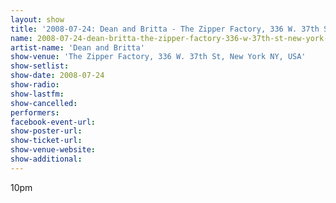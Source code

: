 ```yaml
---
layout: show
title: '2008-07-24: Dean and Britta - The Zipper Factory, 336 W. 37th St, New York NY, USA'
name: 2008-07-24-dean-britta-the-zipper-factory-336-w-37th-st-new-york-ny-usa
artist-name: 'Dean and Britta'
show-venue: 'The Zipper Factory, 336 W. 37th St, New York NY, USA'
show-setlist: 
show-date: 2008-07-24
show-radio: 
show-lastfm: 
show-cancelled: 
performers: 
facebook-event-url: 
show-poster-url: 
show-ticket-url: 
show-venue-website: 
show-additional: 
---
```


10pm
